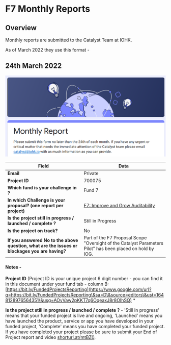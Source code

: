 # F7 Monthly Reports

## Overview

Monthly reports are submitted to the Catalyst Team at IOHK.&#x20;

As of March 2022 they use this format -&#x20;

## 24th March 2022

![](../../.gitbook/assets/2022-03-24.png)

| Field                                                                                          | Data                                                                                                             |
| ---------------------------------------------------------------------------------------------- | ---------------------------------------------------------------------------------------------------------------- |
| **Email**                                                                                      | Private                                                                                                          |
| **Project ID**                                                                                 | 700075                                                                                                           |
| **Which fund is your challenge in ?**                                                          | Fund 7                                                                                                           |
| **In which Challenge is your proposal? (one report per project)**                              | [F7: Improve and Grow Auditability](https://cardano.ideascale.com/c/campaigns/26253/stage/all/ideas/unspecified) |
| **Is the project still in progress / launched / complete ?**                                   | Still in Progress                                                                                                |
| **Is the project on track?**                                                                   | No                                                                                                               |
| **If you answered No to the above question, what are the issues or blockages you are having?** | Part of the F7 Proposal Scope "Oversight of the Catalyst Parameters Pilot" has been placed on hold by IOG.       |



#### Notes -

**Project ID** (Project ID is your unique project 6 digit number - you can find it in this document under your fund tab - column B: [https://bit.ly/FundedProjectsReporting](https://www.google.com/url?q=https://bit.ly/FundedProjectsReporting\&sa=D\&source=editors\&ust=1648128976564351\&usg=AOvVaw2pKKT7q6OqeaxJ8r8OIhSQ) \*

**Is the project still in progress / launched / complete ?** - 'Still in progress' means that your funded project is live and ongoing, 'Launched' means you have launched the product, service or app you have developed in your funded project, 'Complete' means you have completed your funded project. If you have completed your project please be sure to submit your End of Project report and video [shorturl.at/mtBZ0](https://www.google.com/url?q=http://shorturl.at/mtBZ0\&sa=D\&source=editors\&ust=1648129856836889\&usg=AOvVaw1q0I6GOqSIqY5MnEXoX1Qx).

